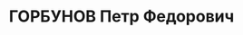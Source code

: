 ---
title: ГОРБУНОВ Петр Федорович
description: Род. в 1910 г. Член партии с 1930 г. В 1924—1925 гг.— рассыльный в райкоме
  и райисполкоме г. Нижняя Салда. Затем батрачил в Алапаевском районе, был рабочим
  Нижнесалдинского завода. В 1930 г. избран секретарем комитета ВЛКСМ Нижнесалдинского
  металлургического завода. Одновременно исполнял обязанности заведующего экономическим
  отделом Нижнесалдинского райкома ВЛКСМ. В 1933 г. зачислен курсантом школы войск
  ОГПУ (г. Челябинск), по окончании которой в течение нескольких месяцев служил в
  политорганах ГПУ в г. Свердловске. Затем вновь переведен на комсомольскую работу
  — секретарем Ленинского райкома ВЛКСМ г. Свердловска, секретарем Молотовского горкома
  ВЛКСМ. 19 января 1938 г. бюро Свердловского обкома ВКП (6) утвердило решение Свердловского
  горкома партии об исключении из партии «за связь с врагами народа и проведение им
  вражеских установок». Его дальнейшая судьба неизвестна.
---